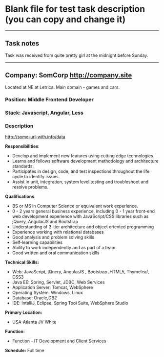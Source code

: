 # Blank file for test task description (you can copy and change it)

---
## Task notes

Task was received from quite pretty girl at the midnight before Sunday.

---

## Company: SomCorp http://company.site

Located at NE at Letrica. Main domain - games and cars.

### Position: Middle Frontend Developer

### Stack: Javascript, Angular, Less

### Description

http://some-url-with.info/data

**Responsibilities**:

 - Develop and implement new features using cutting edge technologies.
 - Learns and follows software development methodology and architecture
   standards.
 - Participates in design, code, and test inspections throughout the
   life cycle to identify issues.
 - Assist in unit, integration, system level testing and troubleshoot
   and resolve problems.

**Qualifications**:

- BS or MS in Computer Science or equivalent work experience.
- 0 - 2 years general business experience, including 0 - 1 year front-end web development experience with JavaScript/CSS libraries such as jQuery, AngularJS and Bootstrap 
- Understanding of 3-tier architecture and object oriented programming
- Experience working with relational databases
- Good analysis and problem solving skills
- Self-learning capabilities
- Ability to work independently and as part of a team.
- Good written and oral communication skills

**Technical Skills:**
 
 - Web: JavaScript, jQuery, AngularJS , Bootstrap ,HTML5, Thymeleaf, CSS3
 - Java EE: Spring, Servlet, JDBC, Web Services
 - Application Server: Tomcat, WebSphere
 - Operating System: Windows, Linux
 - Database: Oracle,DB2
 - IDE: IntelliJ, Eclipse, Spring Tool Suite, WebSphere Studio

**Primary Location:**

- USA-Atlanta JV White

**Function:**
 
 - Function - IT Development and Client Services

**Schedule:**
Full time
